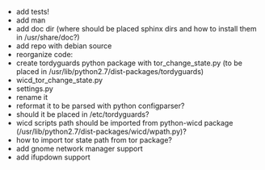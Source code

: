 
* add tests!
* add man
* add doc dir (where should be placed sphinx dirs and how to install them in /usr/share/doc?)
* add repo with debian source
* reorganize code:
 * create tordyguards python package with tor_change_state.py (to be placed in /usr/lib/python2.7/dist-packages/tordyguards)
 * wicd_tor_change_state.py 
 * settings.py 
  * rename it
  * reformat it to be parsed with python configparser?
  * should it be placed in /etc/tordyguards?
  * wicd scripts path should be imported from python-wicd package (/usr/lib/python2.7/dist-packages/wicd/wpath.py)?
  * how to import tor state path from tor package?
* add gnome network manager support
* add ifupdown support